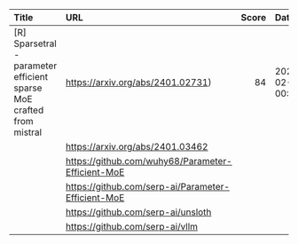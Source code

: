 | Title                                                                | URL                                                |   Score | Date                |
|:---------------------------------------------------------------------|:---------------------------------------------------|--------:|:--------------------|
| [R] Sparsetral - parameter efficient sparse MoE crafted from mistral | https://arxiv.org/abs/2401.02731)                  |      84 | 2024-02-06 00:55:11 |
|                                                                      | https://arxiv.org/abs/2401.03462                   |         |                     |
|                                                                      | https://github.com/wuhy68/Parameter-Efficient-MoE  |         |                     |
|                                                                      | https://github.com/serp-ai/Parameter-Efficient-MoE |         |                     |
|                                                                      | https://github.com/serp-ai/unsloth                 |         |                     |
|                                                                      | https://github.com/serp-ai/vllm                    |         |                     |